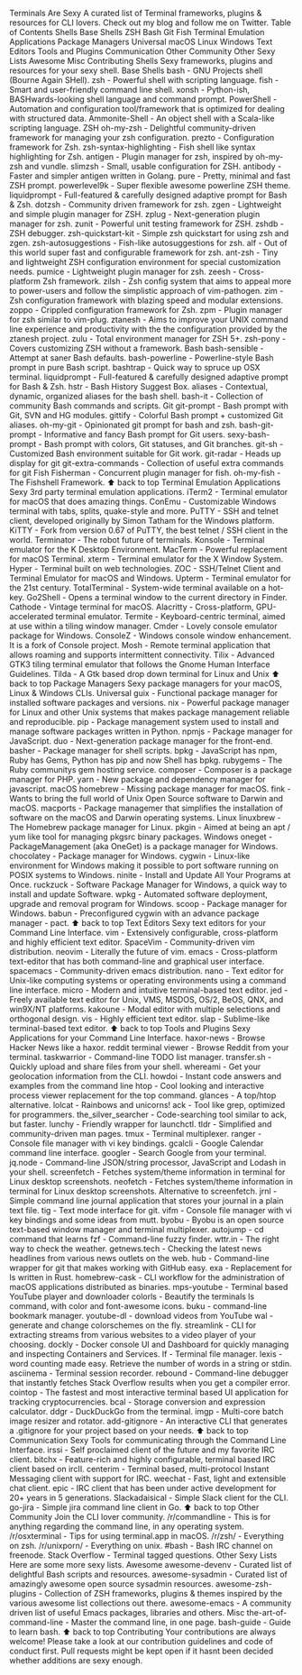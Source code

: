 Terminals Are Sexy A curated list of Terminal frameworks, plugins & resources for CLI lovers. Check out my blog and follow me on Twitter. Table of Contents Shells Base Shells ZSH Bash Git Fish Terminal Emulation Applications Package Managers Universal macOS Linux Windows Text Editors Tools and Plugins Communication Other Community Other Sexy Lists Awesome Misc Contributing Shells Sexy frameworks, plugins and resources for your sexy shell. Base Shells bash - GNU Projects shell (Bourne Again SHell). zsh - Powerful shell with scripting language. fish - Smart and user-friendly command line shell. xonsh - Python-ish, BASHwards-looking shell language and command prompt. PowerShell - Automation and configuration tool/framework that is optimized for dealing with structured data. Ammonite-Shell - An object shell with a Scala-like scripting language. ZSH oh-my-zsh - Delightful community-driven framework for managing your zsh configuration. prezto - Configuration framework for Zsh. zsh-syntax-highlighting - Fish shell like syntax highlighting for Zsh. antigen - Plugin manager for zsh, inspired by oh-my-zsh and vundle. slimzsh - Small, usable configuration for ZSH. antibody - Faster and simpler antigen written in Golang. pure - Pretty, minimal and fast ZSH prompt. powerlevel9k - Super flexible awesome powerline ZSH theme. liquidprompt - Full-featured & carefully designed adaptive prompt for Bash & Zsh. dotzsh - Community driven framework for zsh. zgen - Lightweight and simple plugin manager for ZSH. zplug - Next-generation plugin manager for zsh. zunit - Powerful unit testing framework for ZSH. zshdb - ZSH debugger. zsh-quickstart-kit - Simple zsh quickstart for using zsh and zgen. zsh-autosuggestions - Fish-like autosuggestions for zsh. alf - Out of this world super fast and configurable framework for zsh. ant-zsh - Tiny and lightweight ZSH configuration environment for special customization needs. pumice - Lightweight plugin manager for zsh. zeesh - Cross-platform Zsh framework. zilsh - Zsh config system that aims to appeal more to power-users and follow the simplistic approach of vim-pathogen. zim - Zsh configuration framework with blazing speed and modular extensions. zoppo - Crippled configuration framework for Zsh. zpm - Plugin manager for zsh similar to vim-plug. ztanesh - Aims to improve your UNIX command line experience and productivity with the the configuration provided by the ztanesh project. zulu - Total environment manager for ZSH 5+. zsh-pony - Covers customizing ZSH without a framework. Bash bash-sensible - Attempt at saner Bash defaults. bash-powerline - Powerline-style Bash prompt in pure Bash script. bashtrap - Quick way to spruce up OSX terminal. liquidprompt - Full-featured & carefully designed adaptive prompt for Bash & Zsh. hstr - Bash History Suggest Box. aliases - Contextual, dynamic, organized aliases for the bash shell. bash-it - Collection of community Bash commands and scripts. Git git-prompt - Bash prompt with Git, SVN and HG modules. gittify - Colorful Bash prompt + customized Git aliases. oh-my-git - Opinionated git prompt for bash and zsh. bash-git-prompt - Informative and fancy Bash prompt for Git users. sexy-bash-prompt - Bash prompt with colors, Git statuses, and Git branches. git-sh - Customized Bash environment suitable for Git work. git-radar - Heads up display for git git-extra-commands - Collection of useful extra commands for git Fish Fisherman - Concurrent plugin manager for fish. oh-my-fish - The Fishshell Framework. ⬆ back to top Terminal Emulation Applications Sexy 3rd party terminal emulation applications. iTerm2 - Terminal emulator for macOS that does amazing things. ConEmu - Customizable Windows terminal with tabs, splits, quake-style and more. PuTTY - SSH and telnet client, developed originally by Simon Tatham for the Windows platform. KiTTY - Fork from version 0.67 of PuTTY, the best telnet / SSH client in the world. Terminator - The robot future of terminals. Konsole - Terminal emulator for the K Desktop Environment. MacTerm - Powerful replacement for macOS Terminal. xterm - Terminal emulator for the X Window System. Hyper - Terminal built on web technologies. ZOC - SSH/Telnet Client and Terminal Emulator for macOS and Windows. Upterm - Terminal emulator for the 21st century. TotalTerminal - System-wide terminal available on a hot-key. Go2Shell - Opens a terminal window to the current directory in Finder. Cathode - Vintage terminal for macOS. Alacritty - Cross-platform, GPU-accelerated terminal emulator. Termite - Keyboard-centric terminal, aimed at use within a tiling window manager. Cmder - Lovely console emulator package for Windows. ConsoleZ - Windows console window enhancement. It is a fork of Console project. Mosh - Remote terminal application that allows roaming and supports intermittent connectivity. Tilix - Advanced GTK3 tiling terminal emulator that follows the Gnome Human Interface Guidelines. Tilda - A Gtk based drop down terminal for Linux and Unix ⬆ back to top Package Managers Sexy package managers for your macOS, Linux & Windows CLIs. Universal guix - Functional package manager for installed software packages and versions. nix - Powerful package manager for Linux and other Unix systems that makes package management reliable and reproducible. pip - Package management system used to install and manage software packages written in Python. npmjs - Package manager for JavaScript. duo - Next-generation package manager for the front-end. basher - Package manager for shell scripts. bpkg - JavaScript has npm, Ruby has Gems, Python has pip and now Shell has bpkg. rubygems - The Ruby communitys gem hosting service. composer - Composer is a package manager for PHP. yarn - New package and dependency manager for javascript. macOS homebrew - Missing package manager for macOS. fink - Wants to bring the full world of Unix Open Source software to Darwin and macOS. macports - Package managemer that simplifies the installation of software on the macOS and Darwin operating systems. Linux linuxbrew - The Homebrew package manager for Linux. pkgin - Aimed at being an apt / yum like tool for managing pkgsrc binary packages. Windows oneget - PackageManagement (aka OneGet) is a package manager for Windows. chocolatey - Package manager for Windows. cygwin - Linux-like environment for Windows making it possible to port software running on POSIX systems to Windows. ninite - Install and Update All Your Programs at Once. ruckzuck - Software Package Manager for Windows, a quick way to install and update Software. wpkg - Automated software deployment, upgrade and removal program for Windows. scoop - Package manager for Windows. babun - Preconfigured cygwin with an advance package manager - pact. ⬆ back to top Text Editors Sexy text editors for your Command Line Interface. vim - Extensively configurable, cross-platform and highly efficient text editor. SpaceVim - Community-driven vim distribution. neovim - Literally the future of vim. emacs - Cross-platform text-editor that has both command-line and graphical user interface. spacemacs - Community-driven emacs distribution. nano - Text editor for Unix-like computing systems or operating environments using a command line interface. micro - Modern and intuitive terminal-based text editor. jed - Freely available text editor for Unix, VMS, MSDOS, OS/2, BeOS, QNX, and win9X/NT platforms. kakoune - Modal editor with multiple selections and orthogonal design. vis - Highly efficient text editor. slap - Sublime-like terminal-based text editor. ⬆ back to top Tools and Plugins Sexy Applications for your Command Line Interface. haxor-news - Browse Hacker News like a haxor. reddit terminal viewer - Browse Reddit from your terminal. taskwarrior - Command-line TODO list manager. transfer.sh - Quickly upload and share files from your shell. whereami - Get your geolocation information from the CLI. howdoi - Instant code answers and examples from the command line htop - Cool looking and interactive process viewer replacement for the top command. glances - A top/htop alternative. lolcat - Rainbows and unicorns! ack - Tool like grep, optimized for programmers. the_silver_searcher - Code-searching tool similar to ack, but faster. lunchy - Friendly wrapper for launchctl. tldr - Simplified and community-driven man pages. tmux - Terminal multiplexer. ranger - Console file manager with vi key bindings. gcalcli - Google Calendar command line interface. googler - Search Google from your terminal. jq.node - Command-line JSON/string processor, JavaScript and Lodash in your shell. screenfetch - Fetches system/theme information in terminal for Linux desktop screenshots. neofetch - Fetches system/theme information in terminal for Linux desktop screenshots. Alternative to screenfetch. jrnl - Simple command line journal application that stores your journal in a plain text file. tig - Text mode interface for git. vifm - Console file manager with vi key bindings and some ideas from mutt. byobu - Byobu is an open source text-based window manager and terminal multiplexer. autojump - cd command that learns fzf - Command-line fuzzy finder. wttr.in - The right way to check the weather. getnews.tech - Checking the latest news headlines from various news outlets on the web. hub - Command-line wrapper for git that makes working with GitHub easy. exa - Replacement for ls written in Rust. homebrew-cask - CLI workflow for the administration of macOS applications distributed as binaries. mps-youtube - Terminal based YouTube player and downloader colorls - Beautify the terminals ls command, with color and font-awesome icons. buku - command-line bookmark manager. youtube-dl - download videos from YouTube wal - generate and change colorschemes on the fly. streamlink - CLI for extracting streams from various websites to a video player of your choosing. dockly - Docker console UI and Dashboard for quickly managing and inspecting Containers and Services. lf - Terminal file manager. lexis - word counting made easy. Retrieve the number of words in a string or stdin. asciinema - Terminal session recorder. rebound - Command-line debugger that instantly fetches Stack Overflow results when you get a compiler error. cointop - The fastest and most interactive terminal based UI application for tracking cryptocurrencies. bcal - Storage conversion and expression calculator. ddgr - DuckDuckGo from the terminal. imgp - Multi-core batch image resizer and rotator. add-gitignore - An interactive CLI that generates a .gitignore for your project based on your needs. ⬆ back to top Communication Sexy Tools for communicating through the Command Line Interface. irssi - Self proclaimed client of the future and my favorite IRC client. bitchx - Feature-rich and highly configurable, terminal based IRC client based on ircII. centerim - Terminal based, multi-protocol Instant Messaging client with support for IRC. weechat - Fast, light and extensible chat client. epic - IRC client that has been under active development for 20+ years in 5 generations. Slackadaisical - Simple Slack client for the CLI. go-jira - Simple jira command line client in Go. ⬆ back to top Other Community Join the CLI lover community. /r/commandline - This is for anything regarding the command line, in any operating system. /r/osxterminal - Tips for using terminal.app in macOS. /r/zsh/ - Everything on zsh. /r/unixporn/ - Everything on unix. #bash - Bash IRC channel on freenode. Stack Overflow - Terminal tagged questions. Other Sexy Lists Here are some more sexy lists. Awesome awesome-devenv - Curated list of delightful Bash scripts and resources. awesome-sysadmin - Curated list of amazingly awesome open source sysadmin resources. awesome-zsh-plugins - Collection of ZSH frameworks, plugins & themes inspired by the various awesome list collections out there. awesome-emacs - A community driven list of useful Emacs packages, libraries and others. Misc the-art-of-command-line - Master the command line, in one page. bash-guide - Guide to learn bash. ⬆ back to top Contributing Your contributions are always welcome! Please take a look at our contribution guidelines and code of conduct first. Pull requests might be kept open if it hasnt been decided whether additions are sexy enough.